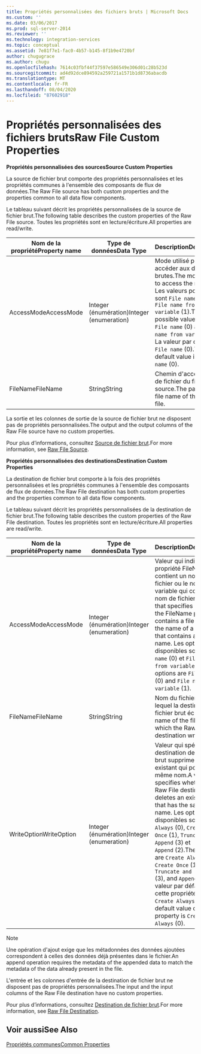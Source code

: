 ```yaml
---
title: Propriétés personnalisées des fichiers bruts | Microsoft Docs
ms.custom: ''
ms.date: 03/06/2017
ms.prod: sql-server-2014
ms.reviewer: ''
ms.technology: integration-services
ms.topic: conceptual
ms.assetid: 7e81f7e1-fac0-4b57-b145-8f1b9e4720bf
author: chugugrace
ms.author: chugu
ms.openlocfilehash: 7614c03fbf44f37597e586549e306d01c28b523d
ms.sourcegitcommit: ad4d92dce894592a259721a1571b1d8736abacdb
ms.translationtype: MT
ms.contentlocale: fr-FR
ms.lasthandoff: 08/04/2020
ms.locfileid: "87602918"
---
```

# <a name="raw-file-custom-properties"></a><span data-ttu-id="29e7c-102">Propriétés personnalisées des fichiers bruts</span><span class="sxs-lookup"><span data-stu-id="29e7c-102">Raw File Custom Properties</span></span>
  <span data-ttu-id="29e7c-103">**Propriétés personnalisées des sources**</span><span class="sxs-lookup"><span data-stu-id="29e7c-103">**Source Custom Properties**</span></span>  
  
 <span data-ttu-id="29e7c-104">La source de fichier brut comporte des propriétés personnalisées et les propriétés communes à l'ensemble des composants de flux de données.</span><span class="sxs-lookup"><span data-stu-id="29e7c-104">The Raw File source has both custom properties and the properties common to all data flow components.</span></span>  
  
 <span data-ttu-id="29e7c-105">Le tableau suivant décrit les propriétés personnalisées de la source de fichier brut.</span><span class="sxs-lookup"><span data-stu-id="29e7c-105">The following table describes the custom properties of the Raw File source.</span></span> <span data-ttu-id="29e7c-106">Toutes les propriétés sont en lecture/écriture.</span><span class="sxs-lookup"><span data-stu-id="29e7c-106">All properties are read/write.</span></span>  
  
|<span data-ttu-id="29e7c-107">Nom de la propriété</span><span class="sxs-lookup"><span data-stu-id="29e7c-107">Property name</span></span>|<span data-ttu-id="29e7c-108">Type de données</span><span class="sxs-lookup"><span data-stu-id="29e7c-108">Data Type</span></span>|<span data-ttu-id="29e7c-109">Description</span><span class="sxs-lookup"><span data-stu-id="29e7c-109">Description</span></span>|  
|-------------------|---------------|-----------------|  
|<span data-ttu-id="29e7c-110">AccessMode</span><span class="sxs-lookup"><span data-stu-id="29e7c-110">AccessMode</span></span>|<span data-ttu-id="29e7c-111">Integer (énumération)</span><span class="sxs-lookup"><span data-stu-id="29e7c-111">Integer (enumeration)</span></span>|<span data-ttu-id="29e7c-112">Mode utilisé pour accéder aux données brutes.</span><span class="sxs-lookup"><span data-stu-id="29e7c-112">The mode used to access the raw data.</span></span> <span data-ttu-id="29e7c-113">Les valeurs possibles sont `File name` (0) et `File name from variable` (1).</span><span class="sxs-lookup"><span data-stu-id="29e7c-113">The possible values are `File name` (0) and `File name from variable` (1).</span></span> <span data-ttu-id="29e7c-114">La valeur par défaut est `File name` (0).</span><span class="sxs-lookup"><span data-stu-id="29e7c-114">The default value is `File name` (0).</span></span>|  
|<span data-ttu-id="29e7c-115">FileName</span><span class="sxs-lookup"><span data-stu-id="29e7c-115">FileName</span></span>|<span data-ttu-id="29e7c-116">String</span><span class="sxs-lookup"><span data-stu-id="29e7c-116">String</span></span>|<span data-ttu-id="29e7c-117">Chemin d'accès et nom de fichier du fichier source.</span><span class="sxs-lookup"><span data-stu-id="29e7c-117">The path and file name of the source file.</span></span>|  
  
 <span data-ttu-id="29e7c-118">La sortie et les colonnes de sortie de la source de fichier brut ne disposent pas de propriétés personnalisées.</span><span class="sxs-lookup"><span data-stu-id="29e7c-118">The output and the output columns of the Raw File source have no custom properties.</span></span>  
  
 <span data-ttu-id="29e7c-119">Pour plus d’informations, consultez [Source de fichier brut](raw-file-source.md).</span><span class="sxs-lookup"><span data-stu-id="29e7c-119">For more information, see [Raw File Source](raw-file-source.md).</span></span>  
  
 <span data-ttu-id="29e7c-120">**Propriétés personnalisées des destinations**</span><span class="sxs-lookup"><span data-stu-id="29e7c-120">**Destination Custom Properties**</span></span>  
  
 <span data-ttu-id="29e7c-121">La destination de fichier brut comporte à la fois des propriétés personnalisées et les propriétés communes à l'ensemble des composants de flux de données.</span><span class="sxs-lookup"><span data-stu-id="29e7c-121">The Raw File destination has both custom properties and the properties common to all data flow components.</span></span>  
  
 <span data-ttu-id="29e7c-122">Le tableau suivant décrit les propriétés personnalisées de la destination de fichier brut.</span><span class="sxs-lookup"><span data-stu-id="29e7c-122">The following table describes the custom properties of the Raw File destination.</span></span> <span data-ttu-id="29e7c-123">Toutes les propriétés sont en lecture/écriture.</span><span class="sxs-lookup"><span data-stu-id="29e7c-123">All properties are read/write.</span></span>  
  
|<span data-ttu-id="29e7c-124">Nom de la propriété</span><span class="sxs-lookup"><span data-stu-id="29e7c-124">Property name</span></span>|<span data-ttu-id="29e7c-125">Type de données</span><span class="sxs-lookup"><span data-stu-id="29e7c-125">Data Type</span></span>|<span data-ttu-id="29e7c-126">Description</span><span class="sxs-lookup"><span data-stu-id="29e7c-126">Description</span></span>|  
|-------------------|---------------|-----------------|  
|<span data-ttu-id="29e7c-127">AccessMode</span><span class="sxs-lookup"><span data-stu-id="29e7c-127">AccessMode</span></span>|<span data-ttu-id="29e7c-128">Integer (énumération)</span><span class="sxs-lookup"><span data-stu-id="29e7c-128">Integer (enumeration)</span></span>|<span data-ttu-id="29e7c-129">Valeur qui indique si la propriété FileName contient un nom de fichier ou le nom d’une variable qui contient un nom de fichier.</span><span class="sxs-lookup"><span data-stu-id="29e7c-129">A value that specifies whether the FileName property contains a file name, or the name of a variable that contains a file name.</span></span> <span data-ttu-id="29e7c-130">Les options disponibles sont `File name` (0) et `File name from variable` (1).</span><span class="sxs-lookup"><span data-stu-id="29e7c-130">The options are `File name` (0) and `File name from variable` (1).</span></span>|  
|<span data-ttu-id="29e7c-131">FileName</span><span class="sxs-lookup"><span data-stu-id="29e7c-131">FileName</span></span>|<span data-ttu-id="29e7c-132">String</span><span class="sxs-lookup"><span data-stu-id="29e7c-132">String</span></span>|<span data-ttu-id="29e7c-133">Nom du fichier dans lequel la destination de fichier brut écrit.</span><span class="sxs-lookup"><span data-stu-id="29e7c-133">The name of the file to which the Raw File destination writes.</span></span>|  
|<span data-ttu-id="29e7c-134">WriteOption</span><span class="sxs-lookup"><span data-stu-id="29e7c-134">WriteOption</span></span>|<span data-ttu-id="29e7c-135">Integer (énumération)</span><span class="sxs-lookup"><span data-stu-id="29e7c-135">Integer (enumeration)</span></span>|<span data-ttu-id="29e7c-136">Valeur qui spécifie si la destination de fichier brut supprime un fichier existant qui porte le même nom.</span><span class="sxs-lookup"><span data-stu-id="29e7c-136">A value that specifies whether the Raw File destination deletes an existing file that has the same name.</span></span> <span data-ttu-id="29e7c-137">Les options disponibles sont `Create Always` (0), `Create Once` (1), `Truncate and Append` (3) et `Append` (2).</span><span class="sxs-lookup"><span data-stu-id="29e7c-137">The options are `Create Always` (0), `Create Once` (1), `Truncate and Append` (3), and `Append` (2).</span></span> <span data-ttu-id="29e7c-138">La valeur par défaut de cette propriété est `Create Always` (0).</span><span class="sxs-lookup"><span data-stu-id="29e7c-138">The default value of this property is `Create Always` (0).</span></span>|  
  
> [!NOTE]  
>  <span data-ttu-id="29e7c-139">Une opération d'ajout exige que les métadonnées des données ajoutées correspondent à celles des données déjà présentes dans le fichier.</span><span class="sxs-lookup"><span data-stu-id="29e7c-139">An append operation requires the metadata of the appended data to match the metadata of the data already present in the file.</span></span>  
  
 <span data-ttu-id="29e7c-140">L'entrée et les colonnes d'entrée de la destination de fichier brut ne disposent pas de propriétés personnalisées.</span><span class="sxs-lookup"><span data-stu-id="29e7c-140">The input and the input columns of the Raw File destination have no custom properties.</span></span>  
  
 <span data-ttu-id="29e7c-141">Pour plus d’informations, consultez [Destination de fichier brut](raw-file-destination.md).</span><span class="sxs-lookup"><span data-stu-id="29e7c-141">For more information, see [Raw File Destination](raw-file-destination.md).</span></span>  
  
## <a name="see-also"></a><span data-ttu-id="29e7c-142">Voir aussi</span><span class="sxs-lookup"><span data-stu-id="29e7c-142">See Also</span></span>  
 [<span data-ttu-id="29e7c-143">Propriétés communes</span><span class="sxs-lookup"><span data-stu-id="29e7c-143">Common Properties</span></span>](../common-properties.md)  
  
  

